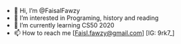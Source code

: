 - 👋 Hi, I’m @FaisalFawzy
- 👀 I’m interested in Programing, history and reading
- 🌱 I’m currently learning CS50 2020
- 📫 How to reach me [Faisl.fawzy@gmail.com] [IG: 9rk7_]

<!---
FaisalFawzy/FaisalFawzy is a ✨ special ✨ repository because its `README.md` (this file) appears on your GitHub profile.
You can click the Preview link to take a look at your changes.
--->
